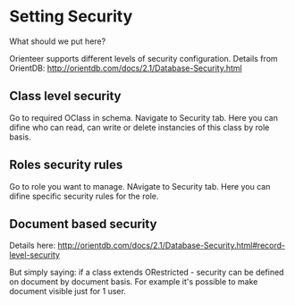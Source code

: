 # Setting Security

What should we put here?

Orienteer supports different levels of security configuration.
Details from OrientDB: http://orientdb.com/docs/2.1/Database-Security.html

## Class level security

Go to required OClass in schema. Navigate to Security tab. Here you can difine who can read, can write or delete instancies of this class by role basis.

## Roles security rules

Go to role you want to manage. NAvigate to Security tab. Here you can difine specific security rules for the role. 

## Document based security

Details here: http://orientdb.com/docs/2.1/Database-Security.html#record-level-security

But simply saying: if a class extends ORestricted - security can be defined on document by document basis.  For example it's possible to make document visible just for 1 user. 
